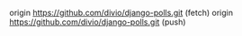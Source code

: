origin	https://github.com/divio/django-polls.git (fetch)
origin	https://github.com/divio/django-polls.git (push)
